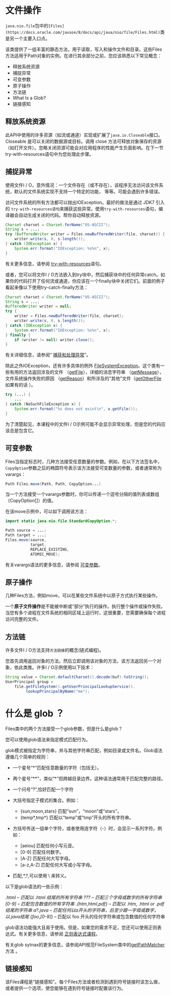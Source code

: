 # 文件操作
`java.nio.file`包中的`[Files](https://docs.oracle.com/javase/8/docs/api/java/nio/file/Files.html)`类是另一个主要入口点。

该类提供了一组丰富的静态方法，用于读取，写入和操作文件和目录。这些Files方法适用于Path对象的实例。在进行其余部分之前，您应该熟悉以下常见概念：

* 释放系统资源
* 捕捉异常
* 可变参数
* 原子操作
* 方法链
* What Is a Glob?
* 链接感知

## 释放系统资源
此API中使用的许多资源（如流或通道）实现或扩展了`java.io.Closeable`接口。Closeable 是可以关闭的数据源或目标。调用 close 方法可释放对象保存的资源（如打开文件）。忽略关闭资源可能会对应用程序的性能产生负面影响。在下一节try-with-resources语句中为您处理此步骤。

## 捕捉异常
使用文件I / O，意外情况：一个文件存在（或不存在），该程序无法访问该文件系统，默认的文件系统实现不支持一个特定的功能， 等等。可能会遇到许多错误。

访问文件系统的所有方法都可以抛出IOException。最好的做法是通过 JDK7 引入的 `try-with-resources语句`来捕获这些异常。使用`try-with-resources`语句，编译器会自动生成关闭的代码。帮你自动释放资源。
```java
Charset charset = Charset.forName("US-ASCII");
String s = ...;
try (BufferedWriter writer = Files.newBufferedWriter(file, charset)) {
    writer.write(s, 0, s.length());
} catch (IOException x) {
    System.err.format("IOException: %s%n", x);
}
```
有关更多信息，请参阅 [try-with-resources](//content/essential/exceptions/handling/tryResourceClose.md)语句。

或者，您可以将文件I / O方法嵌入到try块中，然后捕获块中的任何异常catch。如果你的代码打开了任何流或通道，你应该在一个finally块中关闭它们。前面的例子看起来像以下使用try-catch-finally方法：
```java
Charset charset = Charset.forName("US-ASCII");
String s = ...;
BufferedWriter writer = null;
try {
    writer = Files.newBufferedWriter(file, charset);
    writer.write(s, 0, s.length());
} catch (IOException x) {
    System.err.format("IOException: %s%n", x);
} finally {
    if (writer != null) writer.close();
}
```
有关详细信息，请参阅“ [捕获和处理异常](//content/essential/exceptions/handling/README.md)”。

除此之外IOException，还有许多具体的例外 [FileSystemException](https://docs.oracle.com/javase/8/docs/api/java/nio/file/FileSystemException.html)。这个类有一些有用的方法返回涉及的文件 （[getFile](https://docs.oracle.com/javase/8/docs/api/java/nio/file/FileSystemException.html#getFile--)），详细的消息字符串 （[getMessage](https://docs.oracle.com/javase/8/docs/api/java/nio/file/FileSystemException.html#getMessage--)），文件系统操作失败的原因 （[getReason](https://docs.oracle.com/javase/8/docs/api/java/nio/file/FileSystemException.html#getReason--)）和所涉及的“其他”文件（[getOtherFile](https://docs.oracle.com/javase/8/docs/api/java/nio/file/FileSystemException.html#getOtherFile--)如果有的话 ）。

```java
try (...) {
    ...    
} catch (NoSuchFileException x) {
    System.err.format("%s does not exist\n", x.getFile());
}
```

为了清楚起见，本课程中的文件I / O示例可能不会显示异常处理，但是您的代码应该总是包含它。

## 可变参数
Files当指定标志时，几种方法接受任意数量的参数。例如，在以下方法签名中，`CopyOption`参数之后的椭圆符号表示该方法接受可变数量的参数，或者通常称为varargs：
```java
Path Files.move(Path, Path, CopyOption...)
```

当一个方法接受一个varargs参数时，你可以传递一个逗号分隔的值列表或数组（CopyOption[]）的值。

在该move示例中，可以如下调用该方法：
```java
import static java.nio.file.StandardCopyOption.*;

Path source = ...;
Path target = ...;
Files.move(source,
           target,
           REPLACE_EXISTING,
           ATOMIC_MOVE);
```
有关varargs语法的更多信息，请参阅 [可变参数](http://docs.oracle.com/javase/tutorial/java/javaOO/arguments.html#varargs)。

## 原子操作

几种Files方法，例如move，可以在某些文件系统中以原子方式执行某些操作。

一个**原子文件操作**是不能被中断或“部分”执行的操作。执行整个操作或操作失败。当您有多个进程在文件系统的相同区域上运行时，这很重要，您需要确保每个进程访问完整的文件。

## 方法链
许多文件I / O方法支持`方法链接`的概念(链式编程)。

您首先调用返回对象的方法。然后立即调用该对象的方法，该方法返回另一个对象，依此类推。许多I / O示例使用以下技术：
```java
String value = Charset.defaultCharset().decode(buf).toString();
UserPrincipal group =
    file.getFileSystem().getUserPrincipalLookupService().
         lookupPrincipalByName("me");
```
# 什么是 glob ？
Files类中的两个方法接受一个glob参数，但是什么是glob？

您可以使用glob语法来指定模式匹配行为。

glob模式被指定为字符串，并与其他字符串匹配，例如目录或文件名。Glob语法遵循几个简单的规则：

* 一个星号“*”匹配任意数量的字符（包括无）。
* 两个星号“**”，类似“*”但跨越目录边界。这种语法通常用于匹配完整的路径。
* 一个问号“?”,恰好匹配一个字符
* 大括号指定子模式的集合。例如：
    * {sun,moon,stars} 匹配“sun”，“moon”或“stars”。
    * {temp*,tmp*} 匹配以“temp”或“tmp”开头的所有字符串。
* 方括号传送一组单个字符，或者使用连字符（-）时，会显示一系列字符。例如：   
    * [aeiou] 匹配任何小写元音。
    * [0-9] 匹配任何数字。
    * [A-Z] 匹配任何大写字母。
    * [a-z,A-Z] 匹配任何大写或小写字母。
    
* 匹配,*,?,可以使用 \ 来转义。

以下是glob语法的一些示例：

*.html – 匹配以 .html 结尾的所有字符串
??? – 匹配三个字母或数字的所有字符串
*[0-9]* – 匹配包含数值的所有字符串
*.{htm,html,pdf} – 匹配以 .htm, .html or .pdf 结尾的字符串
a?*.java – 匹配任何以a开头的字符串，后至少跟一字母或数字，以.java结尾
{foo*,*[0-9]*} – 匹配以 foo 开头的任何字符串或包含数值的任何字符串

glob语法功能强大且易于使用。但是，如果您的需求不足，您还可以使用正则表达式。有关更多信息，请参阅 [正则表达式课程](http://docs.oracle.com/javase/tutorial/essential/regex/index.html)。

有关glob sytnax的更多信息，请参阅API规范FileSystem类中的[getPathMatcher](https://docs.oracle.com/javase/8/docs/api/java/nio/file/FileSystem.html#getPathMatcher-java.lang.String-)方法 。

## 链接感知
该Files课程是“链接感知”。每个Files方法或者检测到遇到符号链接时该怎么做，或者提供一个选项，使您能够在遇到符号链接时配置该行为。